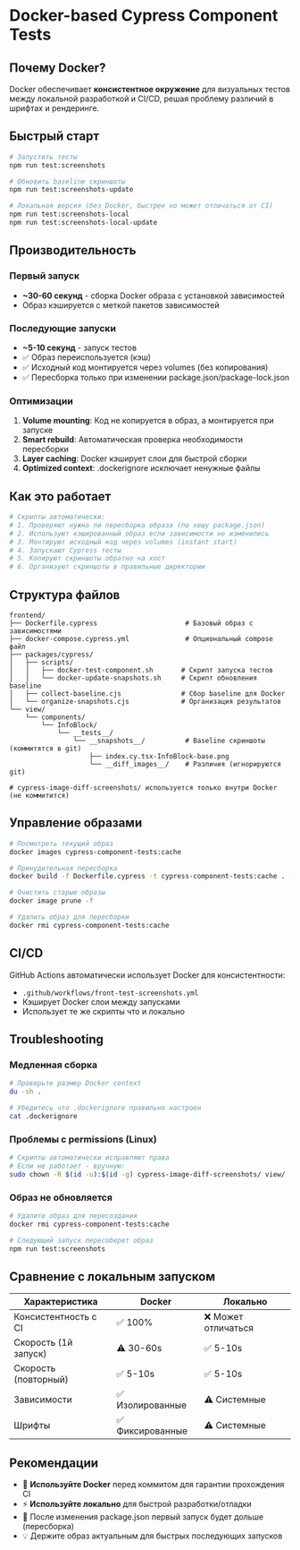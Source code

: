 # Docker-based Cypress Component Tests

## Почему Docker?

Docker обеспечивает **консистентное окружение** для визуальных тестов между локальной разработкой и CI/CD, решая проблему различий в шрифтах и рендеринге.

## Быстрый старт

```bash
# Запустить тесты
npm run test:screenshots

# Обновить baseline скриншоты
npm run test:screenshots-update

# Локальная версия (без Docker, быстрее но может отличаться от CI)
npm run test:screenshots-local
npm run test:screenshots-local-update
```

## Производительность

### Первый запуск
- **~30-60 секунд** - сборка Docker образа с установкой зависимостей
- Образ кэшируется с меткой пакетов зависимостей

### Последующие запуски
- **~5-10 секунд** - запуск тестов
- ✅ Образ переиспользуется (кэш)
- ✅ Исходный код монтируется через volumes (без копирования)
- ✅ Пересборка только при изменении package.json/package-lock.json

### Оптимизации

1. **Volume mounting**: Код не копируется в образ, а монтируется при запуске
2. **Smart rebuild**: Автоматическая проверка необходимости пересборки
3. **Layer caching**: Docker кэширует слои для быстрой сборки
4. **Optimized context**: .dockerignore исключает ненужные файлы

## Как это работает

```bash
# Скрипты автоматически:
# 1. Проверяют нужна ли пересборка образа (по хешу package.json)
# 2. Используют кэшированный образ если зависимости не изменились
# 3. Монтируют исходный код через volumes (instant start)
# 4. Запускают Cypress тесты
# 5. Копируют скриншоты обратно на хост
# 6. Организуют скриншоты в правильные директории
```

## Структура файлов

```
frontend/
├── Dockerfile.cypress                      # Базовый образ с зависимостями
├── docker-compose.cypress.yml              # Опциональный compose файл
├── packages/cypress/
│   ├── scripts/
│   │   ├── docker-test-component.sh       # Скрипт запуска тестов
│   │   └── docker-update-snapshots.sh     # Скрипт обновления baseline
│   ├── collect-baseline.cjs               # Сбор baseline для Docker
│   └── organize-snapshots.cjs             # Организация результатов
└── view/
    └── components/
        └── InfoBlock/
            └── __tests__/
                └── __snapshots__/          # Baseline скриншоты (коммитятся в git)
                    ├── index.cy.tsx-InfoBlock-base.png
                    └── __diff_images__/    # Различия (игнорируются git)

# cypress-image-diff-screenshots/ используется только внутри Docker (не коммитится)
```

## Управление образами

```bash
# Посмотреть текущий образ
docker images cypress-component-tests:cache

# Принудительная пересборка
docker build -f Dockerfile.cypress -t cypress-component-tests:cache . --no-cache

# Очистить старые образы
docker image prune -f

# Удалить образ для пересборки
docker rmi cypress-component-tests:cache
```

## CI/CD

GitHub Actions автоматически использует Docker для консистентности:
- `.github/workflows/front-test-screenshots.yml`
- Кэширует Docker слои между запусками
- Использует те же скрипты что и локально

## Troubleshooting

### Медленная сборка
```bash
# Проверьте размер Docker context
du -sh .

# Убедитесь что .dockerignore правильно настроен
cat .dockerignore
```

### Проблемы с permissions (Linux)
```bash
# Скрипты автоматически исправляют права
# Если не работает - вручную:
sudo chown -R $(id -u):$(id -g) cypress-image-diff-screenshots/ view/
```

### Образ не обновляется
```bash
# Удалите образ для пересоздания
docker rmi cypress-component-tests:cache

# Следующий запуск пересоберет образ
npm run test:screenshots
```

## Сравнение с локальным запуском

| Характеристика | Docker | Локально |
|---------------|--------|----------|
| Консистентность с CI | ✅ 100% | ❌ Может отличаться |
| Скорость (1й запуск) | ⚠️ 30-60s | ✅ 5-10s |
| Скорость (повторный) | ✅ 5-10s | ✅ 5-10s |
| Зависимости | ✅ Изолированные | ⚠️ Системные |
| Шрифты | ✅ Фиксированные | ⚠️ Системные |

## Рекомендации

- 🎯 **Используйте Docker** перед коммитом для гарантии прохождения CI
- ⚡ **Используйте локально** для быстрой разработки/отладки
- 🔄 После изменения package.json первый запуск будет дольше (пересборка)
- 💡 Держите образ актуальным для быстрых последующих запусков
